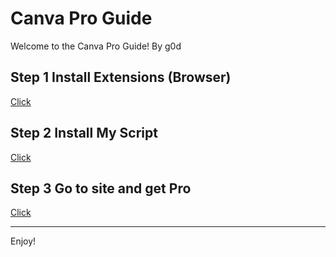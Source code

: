 <!--
  README.md

  Theme: Dark
-->

# Canva Pro Guide

Welcome to the Canva Pro Guide! By g0d

## Step 1 Install Extensions (Browser)
[Click](https://www.tampermonkey.net/index.php?browser)

## Step 2 Install My Script
[Click](https://raw.githubusercontent.com/anonymous-g0d/anonymous-g0d.github.io/main/Canva/cvrd.user.js)

## Step 3 Go to site and get Pro
[Click]([https://anonymous-g0d.github.io/Canva])

---

Enjoy!
